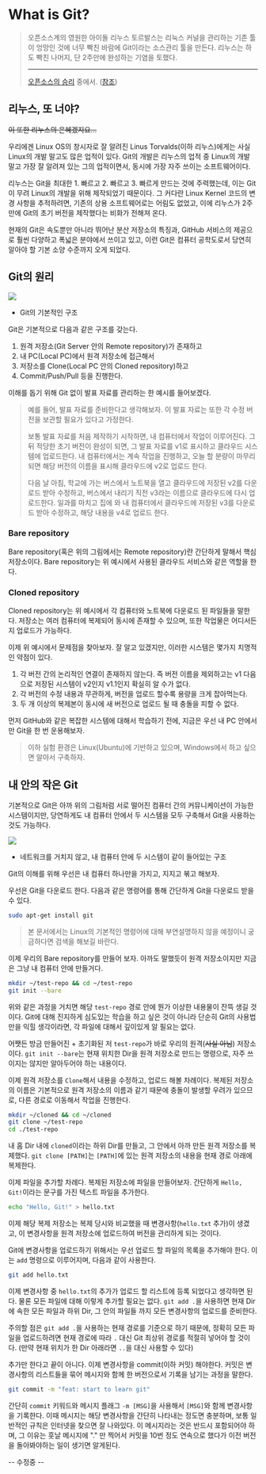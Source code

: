 # What is Git?

> 오픈소스계의 영원한 아이돌 리누스 토르발스는 리눅스 커널을 관리하는 기존 툴이 엉망인 것에 너무 빡친 바람에 Git이라는 소스관리 툴을 만든다. 리누스는 하도 빡친 나머지, 단 2주만에 완성하는 기염을 토했다.
>
> ---
> [오픈소스의 승리](https://sangminpark.blog/2013/04/22/%ec%98%a4%ed%94%88%ec%86%8c%ec%8a%a4%ec%9d%98-%ec%8a%b9%eb%a6%ac/) 중에서. ([참조](https://namu.wiki/w/Git))

## 리누스, 또 너야?
~~이 또한 리누스의 은혜겠지요...~~

우리에겐 Linux OS의 창시자로 잘 알려진 Linus Torvalds(이하 리누스)에게는 사실 Linux의 개발 말고도 많은 업적이 있다. Git의 개발은 리누스의 업적 중 Linux의 개발 말고 가장 잘 알려져 있는 그의 업적이면서, 동시에 가장 자주 쓰이는 소프트웨어이다.

리누스는 Git을 최대한 1. 빠르고 2. 빠르고 3. 빠르게 만드는 것에 주력했는데, 이는 Git이 무려 Linux의 개발을 위해 제작되었기 때문이다. 그 커다란 Linux Kernel 코드의 변경 사항을 추적하려면, 기존의 상용 소프트웨어로는 어림도 없었고, 이에 리누스가 2주만에 Git의 초기 버전을 제작했다는 비화가 전해져 온다.

현재의 Git은 속도뿐만 아니라 뛰어난 분산 저장소의 특징과, GitHub 서비스의 제공으로 훨씬 다양하고 폭넓은 분야에서 쓰이고 있고, 이런 Git은 컴퓨터 공학도로서 당연히 알아야 할 기본 소양 수준까지 오게 되었다.

## Git의 원리

![](./res/image01.svg)
- Git의 기본적인 구조

Git은 기본적으로 다음과 같은 구조를 갖는다.
1. 원격 저장소(Git Server 안의 Remote repository)가 존재하고
2. 내 PC(Local PC)에서 원격 저장소에 접근해서
3. 저장소를 Clone(Local PC 안의 Cloned repository)하고
4. Commit/Push/Pull 등을 진행한다.

이해를 돕기 위해 Git 없이 발표 자료를 관리하는 한 예시를 들어보겠다.

> 예를 들어, 발표 자료를 준비한다고 생각해보자. 이 발표 자료는 또한 각 수정 버전을 보관할 필요가 있다고 가정한다.
>
> 보통 발표 자료를 처음 제작하기 시작하면, 내 컴퓨터에서 작업이 이루어진다. 그 뒤 적당한 초기 버전이 완성이 되면, 그 발표 자료를 v1로 표시하고 클라우드 시스템에 업로드한다. 내 컴퓨터에서는 계속 작업을 진행하고, 오늘 할 분량이 마무리되면 해당 버전의 이름을 표시해 클라우드에 v2로 업로드 한다.
>
> 다음 날 아침, 학교에 가는 버스에서 노트북을 열고 클라우드에 저장된 v2를 다운로드 받아 수정하고, 버스에서 내리기 직전 v3라는 이름으로 클라우드에 다시 업로드한다. 일과를 마치고 집에 와 내 컴퓨터에서 클라우드에 저장된 v3를 다운로드 받아 수정하고, 해당 내용을 v4로 업로드 한다.
>

### Bare repository

Bare repository(혹은 위의 그림에서는 Remote repository)란 간단하게 말해서 핵심 저장소이다. Bare repository는 위 예시에서 사용된 클라우드 서비스와 같은 역할을 한다.

### Cloned repository

Cloned repository는 위 예시에서 각 컴퓨터와 노트북에 다운로드 된 파일들을 말한다. 저장소는 여러 컴퓨터에 복제되어 동시에 존재할 수 있으며, 또한 작업물은 어디서든지 업로드가 가능하다.

이제 위 예시에서 문제점을 찾아보자. 잘 알고 있겠지만, 이러한 시스템은 몇가지 치명적인 약점이 있다.

1. 각 버전 간의 논리적인 연결이 존재하지 않는다. 즉 버전 이름을 제외하고는 v1 다음으로 저장된 시스템이 v2인지 v1.1인지 확실히 알 수가 없다.
2. 각 버전의 수정 내용과 무관하게, 버전을 업로드 할수록 용량을 크게 잡아먹는다.
3. 두 개 이상의 복제본이 동시에 새 버전으로 업로드 될 때 충돌을 피할 수 없다.

먼저 GitHub와 같은 복잡한 시스템에 대해서 학습하기 전에, 지금은 우선 내 PC 안에서만 Git을 한 번 운용해보자.

> 이하 실험 환경은 Linux(Ubuntu)에 기반하고 있으며, Windows에서 하고 싶으면 알아서 구축하자.
>

## 내 안의 작은 Git

기본적으로 Git은 아까 위의 그림처럼 서로 떨어진 컴퓨터 간의 커뮤니케이션이 가능한 시스템이지만, 당연하게도 내 컴퓨터 안에서 두 시스템을 모두 구축해서 Git을 사용하는 것도 가능하다.

![](./res/image02.svg)
- 네트워크를 거치지 않고, 내 컴퓨터 안에 두 시스템이 같이 들어있는 구조

Git의 이해를 위해 우선은 내 컴퓨터 하나만을 가지고, 지지고 볶고 해보자.

우선은 Git을 다운로드 한다. 다음과 같은 명령어를 통해 간단하게 Git을 다운로드 받을 수 있다.

```sh
sudo apt-get install git
```

> 본 문서에서는 Linux의 기본적인 명령어에 대해 부연설명하지 않을 예정이니 궁금하다면 검색을 해보길 바란다.
>

이제 우리의 Bare repository를 만들어 보자. 아까도 말했듯이 원격 저장소이지만 지금은 그냥 내 컴퓨터 안에 만들거다.

```sh
mkdir ~/test-repo && cd ~/test-repo
git init --bare
```

위와 같은 과정을 거치면 해당 `test-repo` 경로 안에 뭔가 이상한 내용물이 잔뜩 생길 것이다. Git에 대해 진지하게 심도있는 학습을 하고 싶은 것이 아니라 단순히 Git의 사용법만을 익힐 생각이라면, 각 파일에 대해서 깊이있게 알 필요는 없다.

어쨋든 방금 만들어진 + 초기화된 저 `test-repo`가 바로 우리의 원격(~~사실 아님~~) 저장소이다. `git init --bare`는 현재 위치한 Dir을 원격 저장소로 만드는 명령으로, 자주 쓰이지는 않지만 알아두어야 하는 내용이다.

이제 원격 저장소를 `Clone`해서 내용을 수정하고, 업로드 해볼 차례이다. 복제된 저장소의 이름은 기본적으로 원격 저장소의 이름과 같기 때문에 충돌이 발생할 우려가 있으므로, 다른 경로로 이동해서 작업을 진행한다.

```sh
mkdir ~/cloned && cd ~/cloned
git clone ~/test-repo
cd ./test-repo
```

내 홈 Dir 내에 `cloned`이라는 하위 Dir를 만들고, 그 안에서 아까 만든 원격 저장소를 복제했다. `git clone [PATH]`는 `[PATH]`에 있는 원격 저장소의 내용을 현재 경로 아래에 복제한다.

이제 파일을 추가할 차례다. 복제된 저장소에 파일을 만들어보자. 간단하게 `Hello, Git!`이라는 문구를 가진 텍스트 파일을 추가한다.

```sh
echo "Hello, Git!" > hello.txt
```

이제 해당 복제 저장소는 복제 당시와 비교했을 때 변경사항(`hello.txt` 추가)이 생겼고, 이 변경사항을 원격 저장소에 업로드하여 버전을 관리하게 되는 것이다.

Git에 변경사항을 업로드하기 위해서는 우선 업로드 할 파일의 목록을 추가해야 한다. 이는 `add` 명령으로 이루어지며, 다음과 같이 사용한다.

```sh
git add hello.txt
```

이제 변경사항 중 `hello.txt`의 추가가 업로드 할 리스트에 등록 되었다고 생각하면 된다. 물론 모든 파일에 대해 이렇게 추가할 필요는 없다. `git add .`을 사용하면 현재 Dir에 속한 모든 파일과 하위 Dir, 그 안의 파일들 까지 모든 변경사항의 업로드를 준비한다.

주의할 점은 `git add .`을 사용하는 현재 경로를 기준으로 하기 때문에, 정확히 모든 파일을 업로드하려면 현재 경로에 따라 `.` 대신 Git 최상위 경로를 적절히 넣어야 할 것이다. (만약 현재 위치가 한 Dir 아래라면 `..`을 대신 사용할 수 있다)

추가만 한다고 끝이 아니다. 이제 변경사항을 commit(이하 커밋) 해야한다. 커밋은 변경사항의 리스트들을 묶어 메시지와 함께 한 버전으로서 기록을 남기는 과정을 말한다.

```sh
git commit -m "feat: start to learn git"
```

간단히 `commit` 키워드와 메시지 플래그 `-m [MSG]`을 사용해서 `[MSG]`와 함께 변경사항을 기록한다. 이때 메시지는 해당 변경사항을 간단히 나타내는 정도면 충분하며, 보통 일반적인 규칙은 인터넷을 찾으면 잘 나와있다. 이 메시지라는 것은 반드시 포함되어야 하며, 그 이유는 훗날 메시지에 "." 만 찍어서 커밋을 10번 정도 연속으로 했다가 이전 버전을 돌아봐야하는 일이 생기면 알게된다.



-- 수정중 --